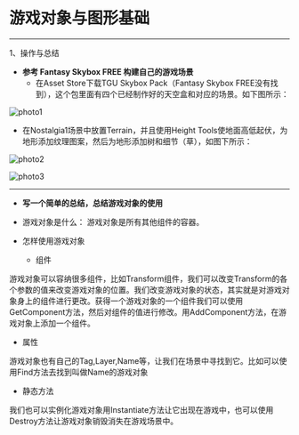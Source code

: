 # 游戏对象与图形基础
---
1、操作与总结
 
- **参考 Fantasy Skybox FREE 构建自己的游戏场景**
  - 在Asset Store下载TGU Skybox Pack（Fantasy Skybox FREE没有找到），这个包里面有四个已经制作好的天空盒和对应的场景。如下图所示：

 ![photo1][1]
 
  - 在Nostalgia1场景中放置Terrain，并且使用Height Tools使地面高低起伏，为地形添加纹理图案，然后为地形添加树和细节（草），如图下所示：

![photo2][2]

![photo3][3]



---
- **写一个简单的总结，总结游戏对象的使用**

- 游戏对象是什么：
游戏对象是所有其他组件的容器。
- 怎样使用游戏对象
  - 组件 
  
游戏对象可以容纳很多组件，比如Transform组件，我们可以改变Transform的各个参数的值来改变游戏对象的位置。我们改变游戏对象的状态，其实就是对游戏对象身上的组件进行更改。获得一个游戏对象的一个组件我们可以使用GetComponent方法，然后对组件的值进行修改。用AddComponent方法，在游戏对象上添加一个组件。
 - 属性
 
游戏对象也有自己的Tag,Layer,Name等，让我们在场景中寻找到它。比如可以使用Find方法去找到叫做Name的游戏对象
 - 静态方法
 
 我们也可以实例化游戏对象用Instantiate方法让它出现在游戏中，也可以使用Destroy方法让游戏对象销毁消失在游戏场景中。


  [1]: https://wx1.sinaimg.cn/mw690/c184249cly1fq4y0ly2owj20tn0inqc5.jpg
  [2]: https://wx4.sinaimg.cn/mw690/c184249cly1fq4y0m5xq0j20r20fctun.jpg
  [3]: https://wx2.sinaimg.cn/mw690/c184249cly1fq4y0m79e6j20ts0f3b04.jpg
